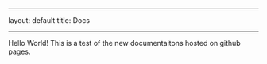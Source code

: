 - - - 
layout: default
title: Docs
- - -

Hello World! This is a test of the new documentaitons hosted on github pages.
